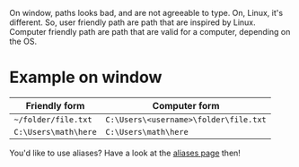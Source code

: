 On window, paths looks bad, and are not agreeable to type. On, Linux, it's different. So, user friendly path are path that are inspired by Linux. Computer friendly path are path that are valid for a computer, depending on the OS.

# Example on window

|    Friendly form     |             Computer form             |
|----------------------|---------------------------------------|
| `~/folder/file.txt`  | `C:\Users\<username>\folder\file.txt` |
| `C:\Users\math\here` | `C:\Users\math\here`                  |


You'd like to use aliases? Have a look at the [aliases page](Aliases) then!
